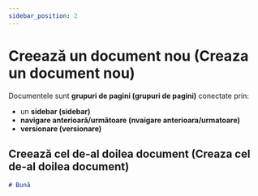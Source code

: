 ```yaml
---
sidebar_position: 2
---
```


# Creează un document nou (Creaza un document nou)

Documentele sunt **grupuri de pagini (grupuri de pagini)** conectate prin:

- un **sidebar (sidebar)**
- **navigare anterioară/următoare (nvaigare anterioara/urmatoare)**
- **versionare (versionare)**

## Creează cel de-al doilea document (Creaza cel de-al doilea document)

```md title="docs/hello.md"
# Bună
```